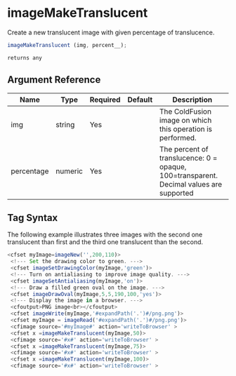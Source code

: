 # imageMakeTranslucent

 Create a new translucent image with given percentage of translucence.

```javascript
imageMakeTranslucent (img, percent__);
```

```javascript
returns any
```

## Argument Reference

| Name | Type | Required | Default | Description |
| --- | --- | --- | --- | --- |
| img | string | Yes |  | The ColdFusion image on which this operation is performed. |
| percentage | numeric | Yes |  | The percent of translucence: 0 = opaque, 100=transparent. Decimal values are supported |

## Tag Syntax

The following example illustrates three images with the second one translucent than first and the third one translucent than the second.

```javascript
<cfset myImage=imageNew('',200,110)> 
 <!--- Set the drawing color to green. ---> 
 <cfset imageSetDrawingColor(myImage,'green')> 
 <!--- Turn on antialiasing to improve image quality. ---> 
 <cfset imageSetAntialiasing(myImage,'on')> 
 <!--- Draw a filled green oval on the image. ---> 
 <cfset imageDrawOval(myImage,5,5,190,100,'yes')> 
 <!--- Display the image in a browser. ---> 
 <cfoutput>PNG image<br></cfoutput> 
 <cfset imageWrite(myImage,'#expandPath('.')#/png.png')> 
 <cfset myImage = imageRead('#expandPath('.')#/png.png')> 
 <cfimage source='#myImage#' action='writeToBrowser' > 
 <cfset x =imageMakeTranslucent(myImage,50)> 
 <cfimage source='#x#' action='writeToBrowser' > 
 <cfset x =imageMakeTranslucent(myImage,75)> 
 <cfimage source='#x#' action='writeToBrowser' > 
 <cfset x =imageMakeTranslucent(myImage,100)> 
 <cfimage source='#x#' action='writeToBrowser' >
```
